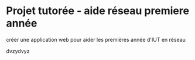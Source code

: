 # Projet tutorée - aide réseau premiere année

créer une application web pour aider les premières année d'IUT en réseau 

dvzydvyz

